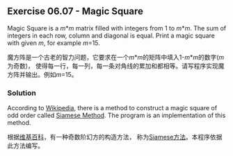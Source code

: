 ## Exercise 06.07 - Magic Square

Magic Square is a *m*\**m* matrix filled with integers from 1 to *m*\**m*.
The sum of integers in each row, column and diagonal is equal.
Print a magic square with given *m*, for example *m*=15.

魔方阵是一个古老的智力问题，它要求在一个*m*\**m*的矩阵中填入1-*m*\**m*的数字(*m*为奇数)，
使得每一行，每一列，每一条对角线的累加和都相等。请写程序实现魔方阵并输出。例如*m*=15。

### Solution

According to [Wikipedia](https://en.wikipedia.org/wiki/Magic_square), 
there is a method to construct a magic square of odd order 
called [Siamese Method](https://en.wikipedia.org/wiki/Siamese_method).
The program is an implementation of this method.

根据[维基百科](https://zh.wikipedia.org/wiki/%E5%B9%BB%E6%96%B9)，有一种奇数阶幻方的构造方法，
称为[Siamese方法](https://en.wikipedia.org/wiki/Siamese_method)。本程序依据此方法编写。


